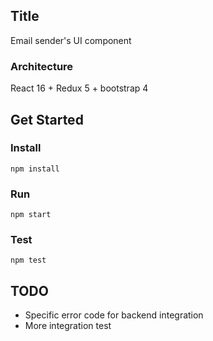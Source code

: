 ## Title
Email sender's UI component

### Architecture
React 16 + Redux 5 + bootstrap 4

## Get Started

### Install 
`npm install`

### Run 
`npm start`

### Test
`npm test`

## TODO
- Specific error code for backend integration
- More integration test